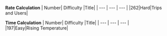 **Rate Calculation**
| Number| Difficulty |Title|
| ---   | ---        | --- |
|262|Hard|Trips and Users|


**Time Calculation**
| Number| Difficulty |Title|
| ---   | ---        | --- |
|197|Easy|Rising Temperature|

